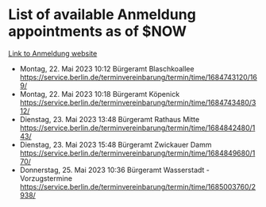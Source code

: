 # List of available Anmeldung appointments as of $NOW
[Link to Anmeldung website](https://service.berlin.de/terminvereinbarung/termin/tag.php?termin=1&anliegen[]=120686&dienstleisterlist=122210,122217,327316,122219,327312,122227,327314,122231,327346,122243,327348,122254,122252,329742,122260,329745,122262,329748,122271,327278,122273,327274,122277,327276,330436,122280,327294,122282,327290,122284,327292,122291,327270,122285,327266,122286,327264,122296,327268,150230,329760,122297,327286,122294,327284,122312,329763,122314,329775,122304,327330,122311,327334,122309,327332,317869,122281,327352,122279,329772,122283,122276,327324,122274,327326,122267,329766,122246,327318,122251,327320,122257,327322,122208,327298,122226,327300&herkunft=http%3A%2F%2Fservice.berlin.de%2Fdienstleistung%2F120686%2F)
- Montag, 22. Mai 2023 10:12 Bürgeramt Blaschkoallee https://service.berlin.de/terminvereinbarung/termin/time/1684743120/169/
- Montag, 22. Mai 2023 10:18 Bürgeramt Köpenick https://service.berlin.de/terminvereinbarung/termin/time/1684743480/312/
- Dienstag, 23. Mai 2023 13:48 Bürgeramt Rathaus Mitte https://service.berlin.de/terminvereinbarung/termin/time/1684842480/143/
- Dienstag, 23. Mai 2023 15:48 Bürgeramt Zwickauer Damm https://service.berlin.de/terminvereinbarung/termin/time/1684849680/170/
- Donnerstag, 25. Mai 2023 10:36 Bürgeramt Wasserstadt - Vorzugstermine https://service.berlin.de/terminvereinbarung/termin/time/1685003760/2938/
